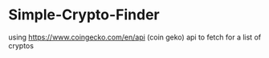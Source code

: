 # Simple-Crypto-Finder
using https://www.coingecko.com/en/api (coin geko) api to fetch for a list of cryptos
